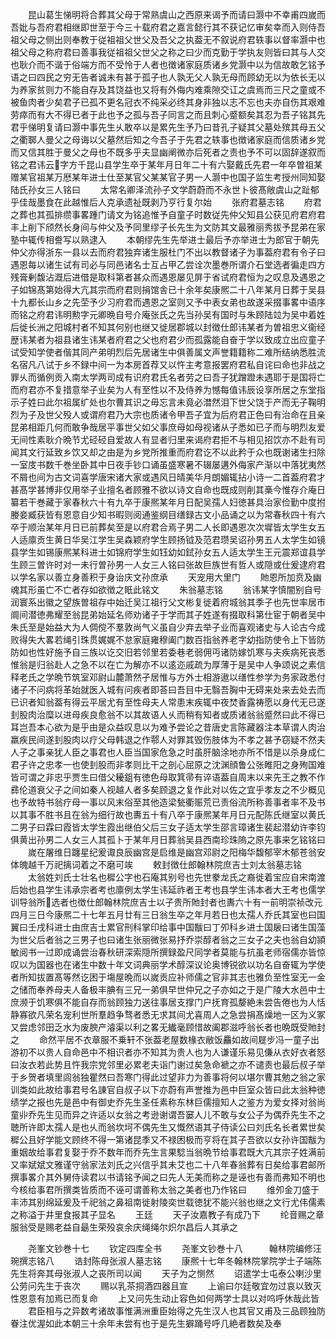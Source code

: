 <!-- { "loadSidebar": true } -->
　　昆山葛生悌明将合葬其父母于常熟虞山之西原来谒予而请曰灏中不幸甫四嵗而吾妣与吾府君相继即世至于今三十载府君之嘉言懿行其不获记忆审矣幸而入则侍吾祖父母之侧出则奉教于従祖祖父世父及吾父之执葢无不叙说府君轶事以督率灏中也祖父母之称府君曰善事我従祖祖父世父之称之曰少而克勤于学执友则皆曰其与人交也耿介而不谐于俗端方而不受怜于人者也徴诸家庭质诸乡党灏中以为信故敢乞铭予语之曰四民之穷无告者诚未有甚于孤子也人孰无父人孰无母而顾幼无以为依长无以为养家贫则力不能自存及其饶益也又将有外侮内难乘隙交讧之虞焉而三尺之童或不被鱼肉者少矣君子已孤不更名冠衣不纯采必终其身非独以志不忘也夫亦自伤其艰难劳瘁而有大不得已者于此也予之孤与吾子同言之而且刺心蹙额矣其忍为吾子铭其先君乎悌明复请曰灏中事先生乆敢卒以是累先生予乃曰昔孔子疑其父墓处殡其母五父之衢郰人曼父之母诲以父墓然后知之今吾子于先君之轶事也徴诸家庭而信质诸乡党而又信其胜于曼父之母也不既多乎夫显幽阐微亦后死者之责也予不可以固辞遂叙而铭之君讳云字方千昆山县学生卒于某年月日年二十有六娶戴氏先君一年卒曽祖某赠某官祖某万厯某年进士仕至某官父某某官子男一人灏中也国子监生考授州同知娶陆氏孙女三人铭曰
　　太常名卿泽流孙子文学蔚蔚而不永世卜彼髙敞虞山之趾郁乎佳哉墨食在此越惟后人克承遗祉既剥乃亨行复尔始
　　张府君墓志铭
　　府君之葬也其孤排缵事畧踵门请文为铭追惟予自童子时数従先仲父知县公获见府君府君丰上削下颀然长身间与仲父及予同里缪子长先生为文防其文最雅丽秀拔予昆弟在家塾中辄传相誊写以熟逮入
　　本朝缪先生先举进士最后予亦举进士为郎官于朝先仲父亦得浙东一县以去而府君独弃诸生服杜门不出以教督诸子为事葢府君有令子曰遇恩每以诸生试有司必与同邑诸名士互占甲乙尝诠次墨巻所谓介石堂选者徧走四方残膏剰馥沾溉后进借是取科第者甚众而遇恩屡见屏于省试府君恒为之叹息及遇恩之子如锦髙第始得大亢其宗而府君则捐馆舎已十余年矣康熈二十八年某月日葬于吴县十九都长山乡之先茔予少习府君而遇恩之室则又予中表女弟也故遂采掇事畧中语序而铭之府君讳明勲字元卿晩自号介庵张氏之先当孙吴有国时与朱顾陆竝为吴中着姓后徙长洲之阳城村者不知其何别也继又徙居郡城以封徴仕郎讳某者为曽祖忠义衞经歴讳某者为祖县诸生讳某者府君之父也府君少而孤露能自奋于学以致成立出应童子试受知学使者偕其同产弟明烈后先居诸生中俱善属文声誉籍籍称二难所结纳悉胜流名宿凡八试于乡不録中间一为本房首荐又以忤主考意报罢府君私自诧曰命也非战之罪乆而循例贡入南太学两司成有识府君氏名者劳之曰吾子犹蹭蹬未遇耶于是国将亡而府君亦不复措意举子业矣为人有至性以不及侍养为憾每值讳辰设享所居之东堂指示子姓曰此尔祖属纩处也尔曹其识之毋忘言未竟必澘然泪下世父饶于产而无子鞠明烈为子及世父殁人或谓府君乃大宗也质诸令甲吾子宜为后府君正色曰有治命在且亲昆弟相距几何而敢争哉居平事世父如父事庶母如母视诸从子悉如已子而与明烈友爱无间性素耿介晩节尤硁硁自爱故人有显者归里来谒府君拒不与相见招饮亦不赴有司闻其文行延致乡饮又却之由是为乡党所推重而府君讫不以此矜于众也既谢诸生扫除一室庋书数千巻坐卧其中日夜手钞口诵虽盛寒暑不辍屡遘外侮家产渐以中落犹夷然不屑也间为古文词喜学唐宋诸大家或遇风日晴美华月朗媚辄拈小诗一二首葢府君才甚髙学甚博非仅用举子业擅名者顾雅不欲以诗文自命也既成则削其槀今惟存介庵日纂若干巻藏于家春秋六十有九卒于康熈某年月日配吴孺人妇徳甚具治家俭勤中度拊媵妾臧获皆有恩意自少知书暇则阅通鉴纲目缮録古文小品诵之以为常春秋四十有六卒于顺治某年月日已前葬矣至是以府君合焉子男二人长即遇恩次次墀皆太学生女五人适廪贡生黄日华吴江学生吴森颖府学生顾扬钺及范君瓒吴诏孙男五人太学生如镜县学生如锡康熈某科进士如锦府学生如钰幼如鉽孙女五人适太学生王元震郑谊县学生顾三曽许时对一未行曽孙男一人女三人铭曰张故巨族世有哲人或隠或仕爰逮府君以学名家以善立身善积于身诒庆文孙庶承
　　天宠用大里门
　　貤恩所加贲及幽魂其形虽亡不亡者存如欲徴之眂此铭文
　　朱翁墓志铭
　　翁讳某字慎闇别自号润寰系出徽之望族曽祖存中始迁吴江祖行父文彬复徙着府城翁其季子也先世率居市阛间潜徳弗耀至翁昆弟始延名师劝诸子于学而其子姓遂有掇取科第仕宦于朝者吴中朱氏至是始益大为人倜傥不羣敦尚气义虽自少弃去举子业而喜观诸史与人论古今成败得失大畧若绳引珠贯娓娓不怠家庭雍穆阖门数百指翁养老字幼指防使令上下皆防防如也性好施予自三族以讫交旧若邻里若委巷老弱佣丏诸防嫁饥寒与夫疾病死丧悉惟翁是归翁赴人之急不以在亡为解亦不以逺迩戚疏为厚薄于是吴中人争颂说之素信释老氏之学晩节筑室邓尉山麓萧然孑居惟与方外士相游遨以缮性参学为务家政悉付诸子不问病将革始就医入城有问疾者即荅曰吾目中无翳吾胸中无碍来处来去处去而已识者知翁葢有得云平居尤有至性母夫人常患末疾辄中夜焚香露祷愿以身代无已遂刲股肉治糜以进母疾良愈翁不以其故语人乆而稍有知者或质诸翁翁蹙然曰此不得已耳岂吾本心欲为是乎由是众益叹息以为难予尝论之昔唐史言陈藏器注本草谓人肉治羸疾民间遂刲股肉以疗父母韩退之作鄠人对罪其毁伤肢体为不孝之甚予窃疑不然夫人子之事亲犹人臣之事君也人臣当国家危急之时虽肝脑涂地亦所不惜是以杀身成仁君子许之忠孝一也使刲股而非孝则比干之剖心屈原之沈渊顔鲁公张睢阳之身殉国难皆可谓之非忠乎贾生曰借父耰鉏有徳色母取箕帚有谇语葢自周末以来先王之教不作彞伦道衰父子之间如秦人视越人者多矣顾退之复作此对以佐之宜乎孝友之不少概见也予故特书翁疗母一事以风末俗至其他造梁甃衢赈荒已责俗流所称善事者率不及书以其事不胜书且在翁为细行故也夀五十有八卒于康熈某年月日元配陈氏继室以黄氏二男子曰霖曰霞皆太学生霞出继伯父后三女子适太学生邵言璋诸生裴起潜幼许李钧俱黄出孙男二人女三人其孤卜于某年月日葬翁吴县西南珍珠隖之原先事来乞铭铭曰
　　嵗在屠维日躔星纪爰诹良辰幽宫是启维是幽宫邓尉之阳梅华馥郁宰木郁苍翁安体魄越千万祀摛词着之不磨可竢
　　敕封徴仕郎翰林院庶吉士刘太翁墓志铭
　　太翁姓刘氏士壮名也穉公字也石庵其别号也先世豢龙氏之裔徙着宝应自宋南渡后始也县学生讳承宗者考也廪例太学生讳延祚者王考也县学生讳本者大王考也儒学训导翁所选者也徴仕郎翰林院庶吉士以子贵所貤封者也夀六十有一前明崇祯改元四月三日今康熈二十七年五月廿有三日翁生卒之年月若日也太孺人乔氏其室也曰国翼曰壬戌科进士由庶吉士累官刑科掌印给事中国黻曰丁夘科乡进士国扆曰诸生国藻为世父后者翁之三男子也曰诸生张丽微张易抒乔崇醇者翁之三女子之夫也翁自幼頴敏阅书一过即成诵尝治春秋研深索隠所撰録盈尺同学者莫能与抗虽老师宿儒亦皆惊叹以为国器也在诸生中数十年文词典丽学术醇深议论奥博锐欲以功名自奋辄为学使者所知拔置髙等然讫困于塲屋晩而以嵗贡应补师儒之官非其志也雅负至性室无一金之储而奉养母夫人备极丰腆有三兄一弟俱早世仲兄之子亦如之于是广陵大水邑中士庶濒于饥寒俱不能自存而翁顾独力送往事居支撑门户抚育孤嫠絶未尝告倦也为人恬静寡欲凡荣名宠利世所羣趋争骛者悉无求其间尤喜周人之急尝捐髙燥地一区为义冢又尝虑邻田乏水为废腴产濬渠以利之畧无纎毫顾惜故阖郡滋呼翁长者也晩既受貤封之
　　命然平居不衣章服不乗轩不张葢老屋数椽衣敝饭麤如故间屣步冯一童子出游初不以贵人自命邑中不相识者亦不知其为贵人也为人谦谨乐易见傔从衣好衣者怒曰汝衣若此势且忤我宗党邻里必累老夫诣门谢过矣急命褫之亦不谴责也最后叔子举于乡贺者填里闾翁独瞿然曰吾寒门得此过望非力为善事将何以堪尔曹其勉之翁之家训类如此故给事君号名諌官自叔子以下亦蔚有声誉推为邑中巨室众皆曰此太翁种徳绩学之报也先是邑中有御史乔先生圣任素称东林巨儒擅知人之鉴方为爱女择对翁尚童丱乔先生见而异之许适以女翁之考逊谢谓吾窭人儿不敢与女公子为偶乔先生不之聴所许即太孺人是也乆而翁坎坷不偶先生又慨然语其子侍读公曰刘氏名长者累世矣穉公且好学能文顾终不得一第诸昆季又不禄困极而亨将在其子吾欲以女孙许国黻为重姻故给事君复娶于乔不数年而乔先生言果騐当翁晩节给事君既大亢其宗子姓满前又率斌斌文雅谨守翁家法刘氏之兴信乎其未艾也二十八年春翁葬有日矣给事君邮所撰事畧介其外舅侍读君以书请铭予闻之曰先人无美而称之是诬也有善而弗知不明也今核给事君所撰类皆质而不诬可谓善称太翁之美者也乃作铭曰
　　维夘金刀盛于丰沛其别绵延爰及千祀翁之鼻祖南徙射陵奕世载徳犹不能兴翁也继之文行尤伟儒素之称溢于井里食报其子显名
　　王廷
　　天子汝嘉教子有成乃下
　　纶音赐之章服翁受是赐老益自朂生荣殁哀余庆绳绳尔炽尔昌后人其承之


　　尧峯文钞巻十七
　　钦定四库全书
　　尧峯文钞巻十八　　　翰林院编修汪琬撰志铭八
　　诰封陈母张淑人墓志铭
　　康熈十七年冬翰林院掌院学士子端陈先生将奔其母张淑人之丧所司以闻
　　天子为之恻然
　　诏遣学士屯泰公喇沙里公劳问先生于丧次
　　赐以乳茶挏酒四器且宣
　　上谕曰尔廷敬宜勿过哀以致灭性恩意有加焉已而复命
　　上又问先生动止容色如何两学士具以对呜呼休哉此皆
　　君臣相与之异数考诸故事惟满洲重臣始得之先生汉人也其官又甫及三品顾独防眷注优渥如此本朝三十余年未尝有也于是先生擗踊号呼几絶者数矣及奉

